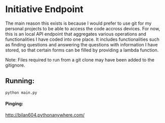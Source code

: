 # Initiative Endpoint  

The main reason this exists is because I would prefer to use git for my personal projects to be able to access the code accross devices. For now, this is an local API endpoint that aggregates various operations and functionalities I have coded into one place. It includes functionalities such as finding questions and answering the questions with information I have stored, so that certain forms can be filled by providing a lambda function.

Note: Files required to run from a git clone may have been added to the gitignore.

## Running:  
```
python main.py
```

#### Pinging:  
http://bilan604.pythonanywhere.com/

